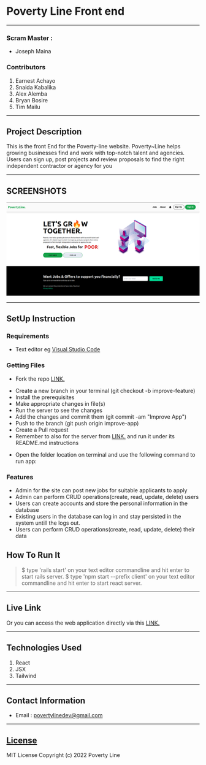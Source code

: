 # Poverty Line Front end

---

### Scram Master :

- Joseph Maina

### Contributors

1. Earnest Achayo
2. Snaida Kabalika
3. Alex Alemba
4. Bryan Bosire
5. Tim Mailu

---

## Project Description

This is the front End for the Poverty-line website. Poverty~Line helps growing businesses find and work with top-notch talent and agencies. Users can sign up, post projects and  review proposals to find the right independent contractor or agency for you

---

## SCREENSHOTS

![image](./public/images/Screenshot%20from%202022-10-19%2022-56-29.png)

---

## SetUp Instruction

### Requirements

- Text editor eg [Visual Studio Code](https://code.visualstudio.com/download)

### Getting Files

- Fork the repo [LINK.](https://github.com/AchayoEarnest?tab=repositories)

* Create a new branch in your terminal (git checkout -b improve-feature)
* Install the prerequisites
* Make appropriate changes in file(s)
* Run the server to see the changes
* Add the changes and commit them (git commit -am "Improve App")
* Push to the branch (git push origin improve-app)
* Create a Pull request
* Remember to also for the server from [LINK.](https://github.com/AchayoEarnest/phase-3-personal-blog-react-sinatra-project-api) and run it under its README.md instructions

- Open the folder location on terminal and use the following command to run app:

### Features

- Admin for the site can post new jobs for suitable applicants to apply
- Admin can perform CRUD operations(create, read, update, delete) users
- Users can create accounts and store the personal information in the database
- Existing users in the database can log in and stay persisted in the system untill the logs out.
- Users can perform CRUD operations(create, read, update, delete) their data

## How To Run It

> $ type 'rails start' on your text editor commandline and hit enter to start rails server.
> $ type 'npm start --prefix client' on your text editor commandline and hit enter to start react server.

---

## Live Link

Or you can access the web application directly via this [LINK.]('https://github.com/joseph3559/poverty-line')

---

## Technologies Used

1. React
2. JSX
3. Tailwind

---

## Contact Information

- Email : povertylinedev@gmail.com

---

## [License](LICENSE)

MIT License
Copyright (c) 2022 Poverty Line
